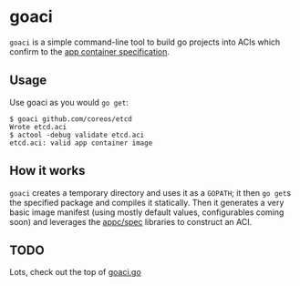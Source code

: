 # goaci

`goaci` is a simple command-line tool to build go projects into ACIs which confirm to the [app container specification][appc-spec].

[appc-spec]: https://github.com/appc/spec

## Usage

Use goaci as you would `go get`:

	$ goaci github.com/coreos/etcd
	Wrote etcd.aci
	$ actool -debug validate etcd.aci
	etcd.aci: valid app container image

## How it works

`goaci` creates a temporary directory and uses it as a `GOPATH`; it then `go get`s the specified package and compiles it statically.
Then it generates a very basic image manifest (using mostly default values, configurables coming soon) and leverages the [appc/spec](https://github.com/appc/spec) libraries to construct an ACI.

## TODO

Lots, check out the top of [goaci.go](goaci.go)
